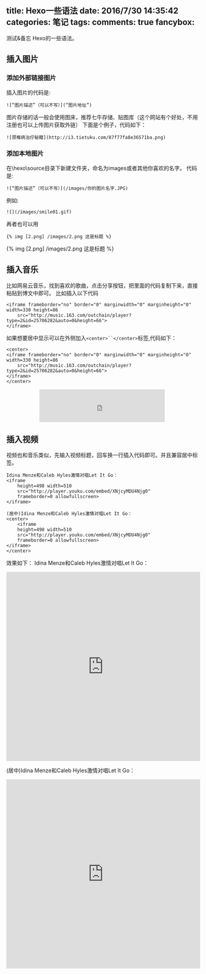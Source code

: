 title: Hexo一些语法
date: 2016/7/30 14:35:42
categories: 笔记
tags:
comments: true
fancybox:
---

测试&备忘
Hexo的一些语法。

<!-- more -->
##  插入图片
###  添加外部链接图片

插入图片的代码是:
```
![“图片描述”（可以不写）](“图片地址”)
```

图片存储的话一般会使用图床，推荐七牛存储、贴图库（这个网站有个好处，不用注册也可以上传图片获取外链）
下面是个例子，代码如下：

```
![颈椎病治疗秘籍](http://i3.tietuku.com/87f77fa8e36571ba.png)
```

###  添加本地图片

在\hexo\source目录下新建文件夹，命名为images或者其他你喜欢的名字。
代码是:
```
![“图片描述”（可以不写）](/images/你的图片名字.JPG)
```
例如:
```
![](/images/smile01.gif)
```
再者也可以用
```
{% img [2.png] /images/2.png 这是标题 %}
```

{% img [2.png] /images/2.png 这是标题 %}

##  插入音乐

比如网易云音乐，找到喜欢的歌曲，点击分享按钮，把里面的代码复制下来，直接粘贴到博文中即可。
比如插入以下代码
```
<iframe frameborder="no" border="0" marginwidth="0" marginheight="0" width=330 height=86
    src="http://music.163.com/outchain/player?type=2&id=25706282&auto=0&height=66">
</iframe>
```
如果想要居中显示可以在外侧加入`<center>``</center>`标签,代码如下：
```
<center>
<iframe frameborder="no" border="0" marginwidth="0" marginheight="0" width=330 height=86
    src="http://music.163.com/outchain/player?type=2&id=25706282&auto=0&height=66">
</iframe>
</center>
```
<center>
<iframe frameborder="no" border="0" marginwidth="0" marginheight="0" width=330 height=86
    src="http://music.163.com/outchain/player?type=2&id=25706282&auto=0&height=66">
</iframe>
</center>

##  插入视频

视频也和音乐类似，先输入视频标题，回车换一行插入代码即可。并且兼容居中标签。
```
Idina Menze和Caleb Hyles激情对唱Let It Go：
<iframe
    height=498 width=510
    src="http://player.youku.com/embed/XNjcyMDU4Njg0"
    frameborder=0 allowfullscreen>
</iframe>
```
```
(居中)Idina Menze和Caleb Hyles激情对唱Let It Go：
<center>
    <iframe
    height=498 width=510
    src="http://player.youku.com/embed/XNjcyMDU4Njg0"
    frameborder=0 allowfullscreen>
</iframe>
</center>
```
效果如下：
Idina Menze和Caleb Hyles激情对唱Let It Go：
<iframe
    height=498 width=510
    src="http://player.youku.com/embed/XNjcyMDU4Njg0"
    frameborder=0 allowfullscreen>
</iframe>

(居中)Idina Menze和Caleb Hyles激情对唱Let It Go：
<center>
    <iframe
    height=498 width=510
    src="http://player.youku.com/embed/XNjcyMDU4Njg0"
    frameborder=0 allowfullscreen>
</iframe>
</center>
